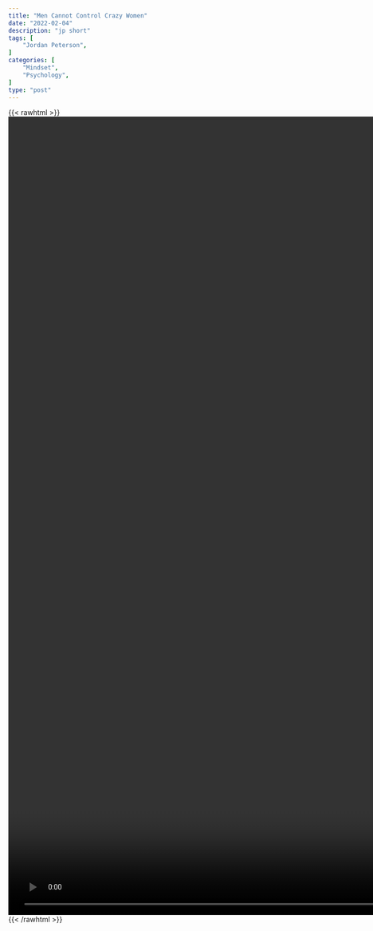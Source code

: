 ```yaml
---
title: "Men Cannot Control Crazy Women"
date: "2022-02-04"
description: "jp short"
tags: [
    "Jordan Peterson",
]
categories: [
    "Mindset",
    "Psychology",
]
type: "post"
---
```

{{< rawhtml >}}
    <video style="height:40vh;width:auto" overflow="hidden" controls>
        <source src="https://clips.dev00ps.com/Jordan%20Peterson/I%20Bet%20You%20Can39t%20Control%20quotCrazy%20Womenquot%20-%20Jordan%20Peterson%20Shorts%20JordanPeterson%20FemaleInsanity.mp4" type="video/mp4"> 
    </video>
{{< /rawhtml >}}